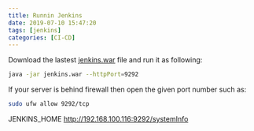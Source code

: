 ```yaml
---
title: Runnin Jenkins
date: 2019-07-10 15:47:20
tags: [jenkins]
categories: [CI-CD]
---
```


Download the lastest [jenkins.war](https://jenkins.io/download/) file and run it as following:
```sh
java -jar jenkins.war --httpPort=9292
```

If your server is behind firewall then open the given port number such as:
```sh
sudo ufw allow 9292/tcp
```

JENKINS_HOME
http://192.168.100.116:9292/systemInfo
